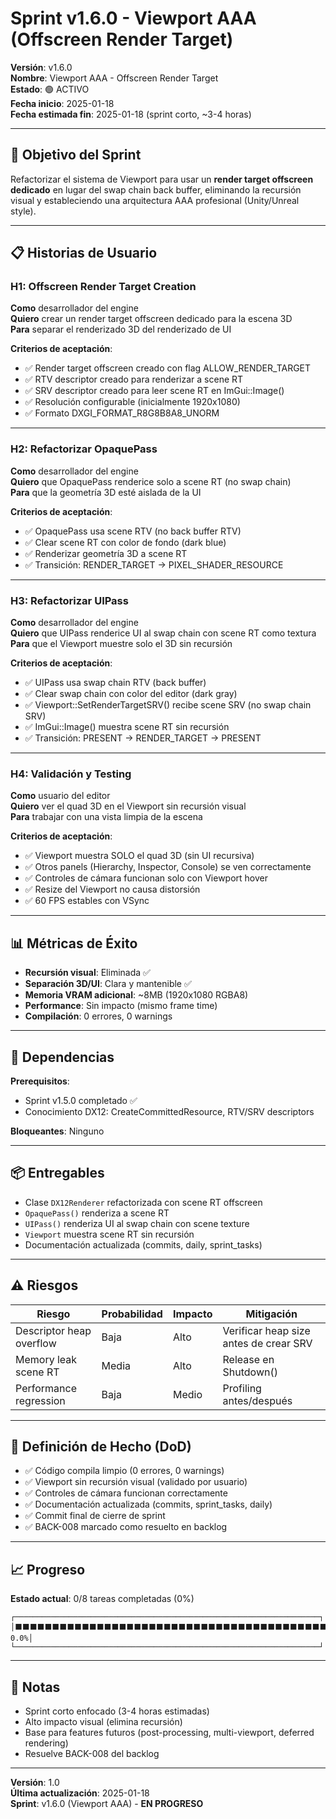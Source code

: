 ﻿# Sprint v1.6.0 - Viewport AAA (Offscreen Render Target)

**Versión**: v1.6.0  
**Nombre**: Viewport AAA - Offscreen Render Target  
**Estado**: 🟢 ACTIVO  
**Fecha inicio**: 2025-01-18  
**Fecha estimada fin**: 2025-01-18 (sprint corto, ~3-4 horas)

---

## 🎯 Objetivo del Sprint

Refactorizar el sistema de Viewport para usar un **render target offscreen dedicado** en lugar del swap chain back buffer, eliminando la recursión visual y estableciendo una arquitectura AAA profesional (Unity/Unreal style).

---

## 📋 Historias de Usuario

### **H1: Offscreen Render Target Creation**
**Como** desarrollador del engine  
**Quiero** crear un render target offscreen dedicado para la escena 3D  
**Para** separar el renderizado 3D del renderizado de UI

**Criterios de aceptación**:
- ✅ Render target offscreen creado con flag ALLOW_RENDER_TARGET
- ✅ RTV descriptor creado para renderizar a scene RT
- ✅ SRV descriptor creado para leer scene RT en ImGui::Image()
- ✅ Resolución configurable (inicialmente 1920x1080)
- ✅ Formato DXGI_FORMAT_R8G8B8A8_UNORM

---

### **H2: Refactorizar OpaquePass**
**Como** desarrollador del engine  
**Quiero** que OpaquePass renderice solo a scene RT (no swap chain)  
**Para** que la geometría 3D esté aislada de la UI

**Criterios de aceptación**:
- ✅ OpaquePass usa scene RTV (no back buffer RTV)
- ✅ Clear scene RT con color de fondo (dark blue)
- ✅ Renderizar geometría 3D a scene RT
- ✅ Transición: RENDER_TARGET → PIXEL_SHADER_RESOURCE

---

### **H3: Refactorizar UIPass**
**Como** desarrollador del engine  
**Quiero** que UIPass renderice UI al swap chain con scene RT como textura  
**Para** que el Viewport muestre solo el 3D sin recursión

**Criterios de aceptación**:
- ✅ UIPass usa swap chain RTV (back buffer)
- ✅ Clear swap chain con color del editor (dark gray)
- ✅ Viewport::SetRenderTargetSRV() recibe scene SRV (no swap chain SRV)
- ✅ ImGui::Image() muestra scene RT sin recursión
- ✅ Transición: PRESENT → RENDER_TARGET → PRESENT

---

### **H4: Validación y Testing**
**Como** usuario del editor  
**Quiero** ver el quad 3D en el Viewport sin recursión visual  
**Para** trabajar con una vista limpia de la escena

**Criterios de aceptación**:
- ✅ Viewport muestra SOLO el quad 3D (sin UI recursiva)
- ✅ Otros panels (Hierarchy, Inspector, Console) se ven correctamente
- ✅ Controles de cámara funcionan solo con Viewport hover
- ✅ Resize del Viewport no causa distorsión
- ✅ 60 FPS estables con VSync

---

## 📊 Métricas de Éxito

- **Recursión visual**: Eliminada ✅
- **Separación 3D/UI**: Clara y mantenible ✅
- **Memoria VRAM adicional**: ~8MB (1920x1080 RGBA8)
- **Performance**: Sin impacto (mismo frame time)
- **Compilación**: 0 errores, 0 warnings

---

## 🔗 Dependencias

**Prerequisitos**:
- Sprint v1.5.0 completado ✅
- Conocimiento DX12: CreateCommittedResource, RTV/SRV descriptors

**Bloqueantes**: Ninguno

---

## 📦 Entregables

- Clase `DX12Renderer` refactorizada con scene RT offscreen
- `OpaquePass()` renderiza a scene RT
- `UIPass()` renderiza UI al swap chain con scene texture
- `Viewport` muestra scene RT sin recursión
- Documentación actualizada (commits, daily, sprint_tasks)

---

## ⚠️ Riesgos

| Riesgo | Probabilidad | Impacto | Mitigación |
|--------|--------------|---------|------------|
| Descriptor heap overflow | Baja | Alto | Verificar heap size antes de crear SRV |
| Memory leak scene RT | Media | Alto | Release en Shutdown() |
| Performance regression | Baja | Medio | Profiling antes/después |

---

## 🎯 Definición de Hecho (DoD)

- ✅ Código compila limpio (0 errores, 0 warnings)
- ✅ Viewport sin recursión visual (validado por usuario)
- ✅ Controles de cámara funcionan correctamente
- ✅ Documentación actualizada (commits, sprint_tasks, daily)
- ✅ Commit final de cierre de sprint
- ✅ BACK-008 marcado como resuelto en backlog

---

## 📈 Progreso

**Estado actual**: 0/8 tareas completadas (0%)

```
┌────────────────────────────────────────────────────────────────────┐
│⬛⬛⬛⬛⬛⬛⬛⬛⬛⬛⬛⬛⬛⬛⬛⬛⬛⬛⬛⬛⬛⬛⬛⬛⬛⬛⬛⬛⬛⬛⬛⬛⬛⬛⬛⬛⬛⬛⬛⬛⬛⬛⬛⬛⬛⬛⬛⬛⬛⬛ 0.0%│
└────────────────────────────────────────────────────────────────────┘
```

---

## 📝 Notas

- Sprint corto enfocado (3-4 horas estimadas)
- Alto impacto visual (elimina recursión)
- Base para features futuros (post-processing, multi-viewport, deferred rendering)
- Resuelve BACK-008 del backlog

---

**Versión**: 1.0  
**Última actualización**: 2025-01-18  
**Sprint**: v1.6.0 (Viewport AAA) - **EN PROGRESO**
